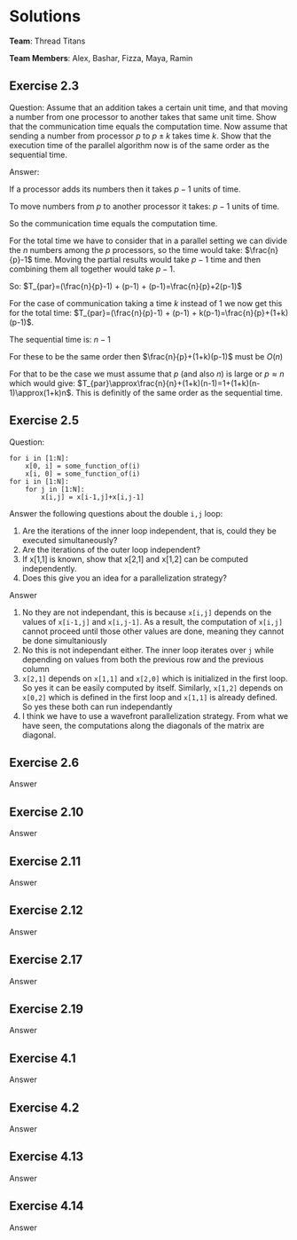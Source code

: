 # Solutions

**Team**: Thread Titans

**Team Members**: Alex, Bashar, Fizza, Maya, Ramin

## Exercise 2.3

Question: Assume that an addition takes a certain unit time, and that moving a number from one processor to another takes that same unit time. Show that the communication time equals the computation time. Now assume that sending a number from processor $p$ to $p\pm k$ takes time $k$. Show that the execution time of the parallel algorithm now is of the same order as the sequential time.

Answer:

If a processor adds its numbers then it takes $p-1$ units of time. 

To move numbers from $p$ to another processor it takes: $p-1$ units of time.

So the communication time equals the computation time.

For the total time we have to consider that in a parallel setting we can divide the $n$ numbers among the $p$ processors, so the time would take: $\frac{n}{p}-1$ time. Moving the partial results would take $p-1$ time and then combining them all together would take $p-1$.

So: $T_{par}=(\frac{n}{p}-1) + (p-1) + (p-1)=\frac{n}{p}+2(p-1)$

For the case of communication taking a time $k$ instead of $1$ we now get this for the total time: $T_{par}=(\frac{n}{p}-1) + (p-1) + k(p-1)=\frac{n}{p}+(1+k)(p-1)$.

The sequential time is: $n-1$

For these to be the same order then $\frac{n}{p}+(1+k)(p-1)$ must be $O(n)$ 

For that to be the case we must assume that $p$ (and also $n$) is large or $p\approx n$ which would give:
$T_{par}\approx\frac{n}{n}+(1+k)(n-1)=1+(1+k)(n-1)\approx(1+k)n$. This is definitly of the same order as the sequential time.

## Exercise 2.5

Question: 

```
for i in [1:N]:
	x[0, i] = some_function_of(i)
	x[i, 0] = some_function_of(i)
for i in [1:N]:
	for j in [1:N]:
		x[i,j] = x[i-1,j]+x[i,j-1]
```
Answer the following questions about the double ```i,j``` loop:
1. Are the iterations of the inner loop independent, that is, could they be executed simultaneously?
2. Are the iterations of the outer loop independent?
3. If x[1,1] is known, show that x[2,1] and x[1,2] can be computed independently.
4. Does this give you an idea for a parallelization strategy?

Answer
1. No they are not independant, this is because ```x[i,j]``` depends on the values of ```x[i-1,j]``` and ```x[i,j-1]```.
As a result, the computation of ```x[i,j]``` cannot proceed until those other values are done, meaning they cannot be done simultaniously
2. No this is not independant either. The inner loop iterates over ```j``` while depending on values from both the previous row and the previous column
3. ```x[2,1]``` depends on ```x[1,1]``` and ```x[2,0]``` which is initialized in the first loop. So yes it can be easily computed by itself. Similarly, ```x[1,2]``` depends on ```x[0,2]``` which is defined in the first loop and ```x[1,1]``` is already defined. So yes these both can run independantly
4. I think we have to use a wavefront parallelization strategy. From what we have seen, the computations along the diagonals of the matrix are diagonal.
 
## Exercise 2.6

Answer

## Exercise 2.10

Answer

## Exercise 2.11

Answer

## Exercise 2.12

Answer

## Exercise 2.17

Answer

## Exercise 2.19

Answer

## Exercise 4.1

Answer

## Exercise 4.2

Answer

## Exercise 4.13

Answer

## Exercise 4.14

Answer
